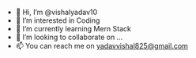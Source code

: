 - 👋 Hi, I’m @vishalyadav10
- 👀 I’m interested in Coding
- 🌱 I’m currently learning Mern Stack
- 💞️ I’m looking to collaborate on ...
- 📫 You can reach me on yadavvishal825@gmail.com

<!---
vishalyadav10/vishalyadav10 is a ✨ special ✨ repository because its `README.md` (this file) appears on your GitHub profile.
You can click the Preview link to take a look at your changes.
--->

